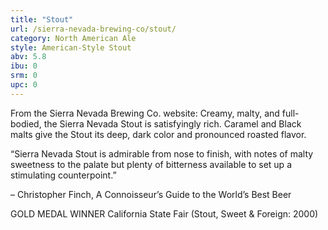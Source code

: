 ```yaml
---
title: "Stout"
url: /sierra-nevada-brewing-co/stout/
category: North American Ale
style: American-Style Stout
abv: 5.8
ibu: 0
srm: 0
upc: 0
---
```

From the Sierra Nevada Brewing Co. website:
Creamy, malty, and full-bodied, the Sierra Nevada Stout is satisfyingly rich. Caramel and Black malts give the Stout its deep, dark color and pronounced roasted flavor. 

“Sierra Nevada Stout is admirable from nose to finish, with notes of malty sweetness to the palate but plenty of bitterness available to set up a stimulating counterpoint.”

– Christopher Finch, A Connoisseur’s Guide 
to the World’s Best Beer

GOLD MEDAL WINNER
California State Fair (Stout, Sweet & Foreign: 2000)
